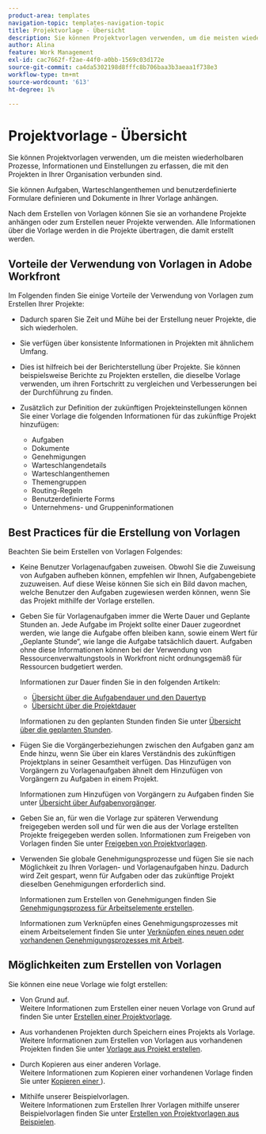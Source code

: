 ```yaml
---
product-area: templates
navigation-topic: templates-navigation-topic
title: Projektvorlage - Übersicht
description: Sie können Projektvorlagen verwenden, um die meisten wiederholbaren Prozesse, Informationen und Einstellungen zu erfassen, die mit den Projekten in Ihrer Organisation verbunden sind.
author: Alina
feature: Work Management
exl-id: cac7662f-f2ae-44f0-a0bb-1569c03d172e
source-git-commit: ca4da5302198d8fffc8b706baa3b3aeaa1f738e3
workflow-type: tm+mt
source-wordcount: '613'
ht-degree: 1%

---
```


# Projektvorlage - Übersicht

<!-- Audited: 12/2023 -->

Sie können Projektvorlagen verwenden, um die meisten wiederholbaren Prozesse, Informationen und Einstellungen zu erfassen, die mit den Projekten in Ihrer Organisation verbunden sind.

Sie können Aufgaben, Warteschlangenthemen und benutzerdefinierte Formulare definieren und Dokumente in Ihrer Vorlage anhängen.

Nach dem Erstellen von Vorlagen können Sie sie an vorhandene Projekte anhängen oder zum Erstellen neuer Projekte verwenden. Alle Informationen über die Vorlage werden in die Projekte übertragen, die damit erstellt werden.

## Vorteile der Verwendung von Vorlagen in Adobe Workfront

Im Folgenden finden Sie einige Vorteile der Verwendung von Vorlagen zum Erstellen Ihrer Projekte:

* Dadurch sparen Sie Zeit und Mühe bei der Erstellung neuer Projekte, die sich wiederholen.
* Sie verfügen über konsistente Informationen in Projekten mit ähnlichem Umfang.
* Dies ist hilfreich bei der Berichterstellung über Projekte. Sie können beispielsweise Berichte zu Projekten erstellen, die dieselbe Vorlage verwenden, um ihren Fortschritt zu vergleichen und Verbesserungen bei der Durchführung zu finden.
* Zusätzlich zur Definition der zukünftigen Projekteinstellungen können Sie einer Vorlage die folgenden Informationen für das zukünftige Projekt hinzufügen:

   * Aufgaben
   * Dokumente
   * Genehmigungen
   * Warteschlangendetails
   * Warteschlangenthemen
   * Themengruppen
   * Routing-Regeln
   * Benutzerdefinierte Forms
   * Unternehmens- und Gruppeninformationen

## Best Practices für die Erstellung von Vorlagen

<!--
<p data-mc-conditions="QuicksilverOrClassic.Draft mode">(NOTE:this is not an extensive list, but we are updating it as we go.)</p>
-->

Beachten Sie beim Erstellen von Vorlagen Folgendes:

* Keine Benutzer Vorlagenaufgaben zuweisen. Obwohl Sie die Zuweisung von Aufgaben aufheben können, empfehlen wir Ihnen, Aufgabengebiete zuzuweisen. Auf diese Weise können Sie sich ein Bild davon machen, welche Benutzer den Aufgaben zugewiesen werden können, wenn Sie das Projekt mithilfe der Vorlage erstellen.
* Geben Sie für Vorlagenaufgaben immer die Werte Dauer und Geplante Stunden an. Jede Aufgabe im Projekt sollte einer Dauer zugeordnet werden, wie lange die Aufgabe offen bleiben kann, sowie einem Wert für „Geplante Stunde“, wie lange die Aufgabe tatsächlich dauert. Aufgaben ohne diese Informationen können bei der Verwendung von Ressourcenverwaltungstools in Workfront nicht ordnungsgemäß für Ressourcen budgetiert werden.

  Informationen zur Dauer finden Sie in den folgenden Artikeln:

   * [Übersicht über die Aufgabendauer und den Dauertyp](../../../manage-work/tasks/taskdurtn/task-duration-and-duration-type.md)
   * [Übersicht über die Projektdauer](../../../manage-work/projects/planning-a-project/project-duration.md)

  Informationen zu den geplanten Stunden finden Sie unter [Übersicht über die geplanten Stunden](../../../manage-work/tasks/task-information/planned-hours.md).

* Fügen Sie die Vorgängerbeziehungen zwischen den Aufgaben ganz am Ende hinzu, wenn Sie über ein klares Verständnis des zukünftigen Projektplans in seiner Gesamtheit verfügen. Das Hinzufügen von Vorgängern zu Vorlagenaufgaben ähnelt dem Hinzufügen von Vorgängern zu Aufgaben in einem Projekt.

  Informationen zum Hinzufügen von Vorgängern zu Aufgaben finden Sie unter [Übersicht über Aufgabenvorgänger](../../../manage-work/tasks/use-prdcssrs/predecessors-overview.md).

* Geben Sie an, für wen die Vorlage zur späteren Verwendung freigegeben werden soll und für wen die aus der Vorlage erstellten Projekte freigegeben werden sollen. Informationen zum Freigeben von Vorlagen finden Sie unter [Freigeben von Projektvorlagen](../../../manage-work/projects/create-and-manage-templates/share-project-template.md).
* Verwenden Sie globale Genehmigungsprozesse und fügen Sie sie nach Möglichkeit zu Ihren Vorlagen- und Vorlagenaufgaben hinzu. Dadurch wird Zeit gespart, wenn für Aufgaben oder das zukünftige Projekt dieselben Genehmigungen erforderlich sind.

  Informationen zum Erstellen von Genehmigungen finden Sie [Genehmigungsprozess für Arbeitselemente erstellen](../../../administration-and-setup/customize-workfront/configure-approval-milestone-processes/create-approval-processes.md).

  Informationen zum Verknüpfen eines Genehmigungsprozesses mit einem Arbeitselement finden Sie unter [Verknüpfen eines neuen oder vorhandenen Genehmigungsprozesses mit Arbeit](../../../review-and-approve-work/manage-approvals/associate-approval-with-work.md).

## Möglichkeiten zum Erstellen von Vorlagen

Sie können eine neue Vorlage wie folgt erstellen:

* Von Grund auf.\
  Weitere Informationen zum Erstellen einer neuen Vorlage von Grund auf finden Sie unter [Erstellen einer Projektvorlage](../../../manage-work/projects/create-and-manage-templates/create-template.md).

* Aus vorhandenen Projekten durch Speichern eines Projekts als Vorlage.\
  Weitere Informationen zum Erstellen von Vorlagen aus vorhandenen Projekten finden Sie unter [Vorlage aus Projekt erstellen](../../../manage-work/projects/create-and-manage-templates/create-template-from-project.md).

* Durch Kopieren aus einer anderen Vorlage.\
  Weitere Informationen zum Kopieren einer vorhandenen Vorlage finden Sie unter [Kopieren einer &#x200B;](../../../manage-work/projects/create-and-manage-templates/copy-template.md)).

* Mithilfe unserer Beispielvorlagen.\
  Weitere Informationen zum Erstellen Ihrer Vorlagen mithilfe unserer Beispielvorlagen finden Sie unter [Erstellen von Projektvorlagen aus Beispielen](../../../manage-work/projects/create-and-manage-templates/create-templates-from-examples.md).
